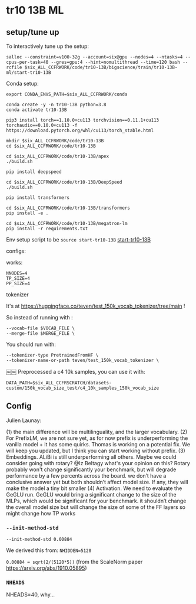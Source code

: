 # tr10 13B ML


## setup/tune up


To interactively tune up the setup:

```
salloc --constraint=v100-32g --account=six@gpu --nodes=4 --ntasks=4 --cpus-per-task=40 --gres=gpu:4 --hint=nomultithread --time=120 bash --rcfile $six_ALL_CCFRWORK/code/tr10-13B/bigscience/train/tr10-13B-ml/start-tr10-13B
```


Conda setup:

```
export CONDA_ENVS_PATH=$six_ALL_CCFRWORK/conda

conda create -y -n tr10-13B python=3.8
conda activate tr10-13B

pip3 install torch==1.10.0+cu113 torchvision==0.11.1+cu113 torchaudio==0.10.0+cu113 -f https://download.pytorch.org/whl/cu113/torch_stable.html

mkdir $six_ALL_CCFRWORK/code/tr10-13B
cd $six_ALL_CCFRWORK/code/tr10-13B

cd $six_ALL_CCFRWORK/code/tr10-13B/apex
./build.sh

pip install deepspeed

cd $six_ALL_CCFRWORK/code/tr10-13B/DeepSpeed
./build.sh

pip install transformers

cd $six_ALL_CCFRWORK/code/tr10-13B/transformers
pip install -e .

cd $six_ALL_CCFRWORK/code/tr10-13B/megatron-lm
pip install -r requirements.txt
```

Env setup script to be `source start-tr10-13B` [start-tr10-13B](./start-tr10-13B)



configs:

works:
```
NNODES=4
TP_SIZE=4
PP_SIZE=4
```


tokenizer

It's at https://huggingface.co/teven/test_150k_vocab_tokenizer/tree/main !

So instead of running with :
```
--vocab-file $VOCAB_FILE \
--merge-file $MERGE_FILE \
```

You should run with:
```
--tokenizer-type PretrainedFromHF \
--tokenizer-name-or-path teven/test_150k_vocab_tokenizer \
```
￼￼
Preprocessed a c4 10k samples, you can use it with:
```
DATA_PATH=$six_ALL_CCFRSCRATCH/datasets-custom/150k_vocab_size_test/c4_10k_samples_150k_vocab_size
```

## Config


Julien Launay:

(1) the main difference will be multilinguality, and the larger vocabulary.
(2) For PrefixLM, we are not sure yet, as for now prefix is underperforming the vanilla model + it has some quirks. Thomas is working on a potential fix. We will keep you updated, but I think you can start working without prefix.
(3) Embeddings. ALiBi is still underperforming all others. Maybe we could consider going with rotary? @Iz Beltagy what's your opinion on this? Rotary probably won't change significantly your benchmark, but will degrade performance by a few percents across the board.
we don’t have a conclusive answer yet but both shouldn’t affect model size. If any, they will make the model a tiny bit smaller
(4) Activation. We need to evaluate the GeGLU run. GeGLU would bring a significant change to the size of the MLPs, which would be significant for your benchmark.
it shouldn’t change the overall model size but will change the size of some of the FF layers so might change how TP works

### `--init-method-std`

`--init-method-std 0.00884`

We derived this from: `NHIDDEN=5120`

`0.00884 = sqrt(2/(5120*5))` (from the ScaleNorm paper https://arxiv.org/abs/1910.05895)

### `NHEADS`

NHEADS=40, why...
